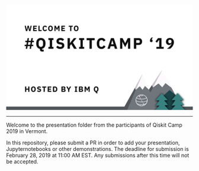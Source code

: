
<img src="./images/QISKIT%20CAMP%20.001.jpeg" >

---


Welcome to the presentation folder from the participants of Qiskit Camp 2019 in Vermont.

In this repository, please submit a PR in order to add your presentation, Jupyternotebooks or other demonstrations. The deadline for submission is February 28, 2019 at 11:00 AM EST. Any submissions after this time will not be accepted.
